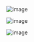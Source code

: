![image](https://github.com/web-god/scroll-progressbar/assets/132649294/f3bb413c-36d7-47f4-9ef0-ce3c65959efa)

![image](https://github.com/web-god/scroll-progressbar/assets/132649294/a5963996-e6a6-4dbe-95e1-e807b304bd66)

![image](https://github.com/web-god/scroll-progressbar/assets/132649294/b4a0c7bf-7f63-40ce-ac53-ef234fad0445)
